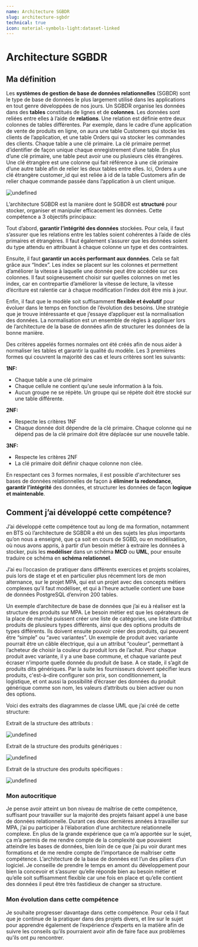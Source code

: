 ```yaml
---
name: Architecture SGBDR
slug: architecture-sgbdr
technical: true
icon: material-symbols-light:dataset-linked
---
```


# Architecture SGBDR

## Ma définition

Les **systèmes de gestion de base de données relationnelles** (SGBDR) sont le type de base de données le plus largement utilisé dans les applications en tout genre développées de nos jours. Un SGBDR organise les données dans des **tables** constitués de lignes et de **colonnes**. Les données sont reliées entre elles à l’aide de **relations**. Une relation est définie entre deux colonnes de tables différentes. Par exemple, dans le cadre d’une application de vente de produits en ligne, on aura une table Customers qui stocke les clients de l’application, et une table Orders qui va stocker les commandes des clients. Chaque table a une clé primaire. La clé primaire permet d’identifier de façon unique chaque enregistrement d’une table. En plus d’une clé primaire, une table peut avoir une ou plusieurs clés étrangères. Une clé étrangère est une colonne qui fait référence à une clé primaire d’une autre table afin de relier les deux tables entre elles. Ici, Orders a une clé étrangère customer\_id qui est reliée à id de la table Customers afin de relier chaque commande passée dans l’application à un client unique.

![undefined](https://lh7-rt.googleusercontent.com/docsz/AD_4nXeD30ZIb-_Qq7Fp7WK22j4O4N8pq_Wy0ieRkcZJGI-XSFmfAd8aDmW45tsXRsvAF6Fomx40he4yXPpuVDo3bsdBSLSKC5NaLqxFo5aheYiPx5SvvHLFUZcZ99P9n_d0SPAE4-S8?key=RRprmsyVMUCaxJPHdaL93IfK)

L’architecture SGBDR est la manière dont le SGBDR est **structuré** pour stocker, organiser et manipuler efficacement les données. Cette compétence a 3 objectifs principaux:

Tout d’abord, **garantir l’intégrité des données** stockées. Pour cela, il faut s’assurer que les relations entre les tables soient cohérentes à l’aide de clés primaires et étrangères. Il faut également s’assurer que les données soient du type attendu en attribuant à chaque colonne un type et des contraintes.

Ensuite, il faut **garantir un accès performant aux données**. Cela se fait grâce aux “Index”. Les index se placent sur les colonnes et permettent d’améliorer la vitesse à laquelle une donnée peut être accédée sur ces colonnes. Il faut soigneusement choisir sur quelles colonnes on met les index, car en contrepartie d’améliorer la vitesse de lecture, la vitesse d’écriture est ralentie car à chaque modification l’index doit être mis à jour.

Enfin, il faut que le modèle soit suffisamment **flexible et évolutif** pour évoluer dans le temps en fonction de l’évolution des besoins. Une stratégie que je trouve intéressante et que j’essaye d’appliquer est la normalisation des données. La normalisation est un ensemble de règles à appliquer lors de l’architecture de la base de données afin de structurer les données de la bonne manière.

Des critères appelés formes normales ont été créés afin de nous aider à normaliser les tables et garantir la qualité du modèle. Les 3 premières formes qui couvrent la majorité des cas et leurs critères sont les suivants:

**1NF:**

- Chaque table a une clé primaire
- Chaque cellule ne contient qu’une seule information à la fois.
- Aucun groupe ne se répète. Un groupe qui se répète doit être stocké sur une table différente.

**2NF:** 

- Respecte les critères 1NF
- Chaque donnée doit dépendre de la clé primaire. Chaque colonne qui ne dépend pas de la clé primaire doit être déplacée sur une nouvelle table. 

**3NF:** 

- Respecte les critères 2NF
- La clé primaire doit définir chaque colonne non clée.

En respectant ces 3 formes normales, il est possible d'architecturer ses bases de données relationnelles de façon à **éliminer la redondance**, **garantir l’intégrité** des données, et structurer les données de façon **logique et maintenable**.

## Comment j’ai développé cette compétence?

J’ai développé cette compétence tout au long de ma formation, notamment en BTS où l’architecture de SGBDR a été un des sujets les plus importants qu’on nous a enseigné, que ça soit en cours de SGBD, ou en modélisation, où nous avons appris, à partir d’un besoin métier à extraire les données à stocker, puis les **modéliser** dans un schéma **MCD** ou **UML**, pour ensuite traduire ce schéma en **schéma relationnel**. 

J’ai eu l’occasion de pratiquer dans différents exercices et projets scolaires, puis lors de stage et et en particulier plus récemment lors de mon alternance, sur le projet MPA, qui est un projet avec des concepts métiers complexes qu’il faut modéliser, et qui à l’heure actuelle contient une base de données PostgreSQL d’environ 200 tables.

Un exemple d’architecture de base de données que j’ai eu à réaliser est la structure des produits sur MPA. Le besoin métier est que les opérateurs de la place de marché puissent créer une liste de catégories, une liste d’attribut produits de plusieurs types différents, ainsi que des options produits de types différents. Ils doivent ensuite pouvoir créer des produits, qui peuvent être “simple” ou “avec variantes”. Un exemple de produit avec variante pourrait être un câble électrique, qui a un attribut “couleur”, permettant à l’acheteur de choisir la couleur du produit lors de l’achat. Pour chaque produit avec variante, il y a une base commune, et chaque variante peut écraser n’importe quelle donnée du produit de base. A ce stade, il s’agit de produits dits génériques. Par la suite les fournisseurs doivent spécifier leurs produits, c'est-à-dire configurer son prix, son conditionnement, la logistique, et ont aussi la possibilité d’écraser des données du produit générique comme son nom, les valeurs d’attributs ou bien activer ou non des options.

Voici des extraits des diagrammes de classe UML que j’ai créé de cette structure:

Extrait de la structure des attributs :

![undefined](https://lh7-rt.googleusercontent.com/docsz/AD_4nXenqk9Gkx9SMxtXy97rfb_JNPyQe0Bqvxg742XQUOWIAL4WyQDa4o8V-twi9gZ1GRR3elSZFp9zf6kfsn8Vj-738jCVc2I1lcbeap9Iese6Ec218o1v8SdRkfONrUNjDs-JKWOsig?key=RRprmsyVMUCaxJPHdaL93IfK)

Extrait de la structure des produits génériques :

![undefined](https://lh7-rt.googleusercontent.com/docsz/AD_4nXdvlJRr4IkX_HM2UvfWh-v9PDDPJ919vBfFMOQjogs7tliYK93h6bLYOfsyS9WMv6Mz0pWZ3zdSSv3ZD0Kzpc18OKZDQjyah6w9pL4-nYoPQIePt3zwJw-UTH4ki9L_FLZI8KjVcg?key=RRprmsyVMUCaxJPHdaL93IfK)

Extrait de la structure des produits spécifiques :

![undefined](https://lh7-rt.googleusercontent.com/docsz/AD_4nXfGFLgaikTXYwirATJbKSg2v71p1_vI6uaEcGizPZ2DUVdaTvF4KDxl0CmBhn8AEp1y5hExWXB3dVt7vLvdn-DwyI7wGAXhoPikEf69-5jXc1QnueHcIkM2EltiUdv3ulZPedXflQ?key=RRprmsyVMUCaxJPHdaL93IfK)

### Mon autocritique

Je pense avoir atteint un bon niveau de maîtrise de cette compétence, suffisant pour travailler sur la majorité des projets faisant appel à une base de données relationnelle. Durant ces deux dernières années à travailler sur MPA, j’ai pu participer à l’élaboration d’une architecture relationnelle complexe. En plus de la grande expérience que ça m’a apportée sur le sujet, ça m’a permis de me rendre compte de la complexité que pouvaient atteindre les bases de données, bien loin de ce que j’ai pu voir durant mes formations et de me rendre compte de l’importance de maîtriser cette compétence. L’architecture de la base de données est l’un des piliers d’un logiciel. Je conseille de prendre le temps en amont du développement pour bien la concevoir et s’assurer qu’elle réponde bien au besoin métier et qu’elle soit suffisamment flexible car une fois en place et qu’elle contient des données il peut être très fastidieux de changer sa structure.

### Mon évolution dans cette compétence

Je souhaite progresser davantage dans cette compétence. Pour cela il faut que je continue de la pratiquer dans des projets divers, et lire sur le sujet pour apprendre également de l’expérience d’experts en la matière afin de suivre les conseils qu’ils pourraient avoir afin de faire face aux problèmes qu’ils ont pu rencontrer.

